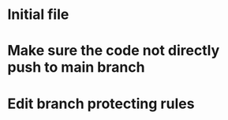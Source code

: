 # Initial file

# Make sure the code not directly push to main branch

# Edit branch protecting rules